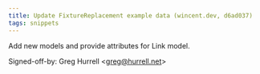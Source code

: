 ```yaml
---
title: Update FixtureReplacement example data (wincent.dev, d6ad037)
tags: snippets
---
```


Add new models and provide attributes for Link model.

Signed-off-by: Greg Hurrell &lt;greg@hurrell.net&gt;

